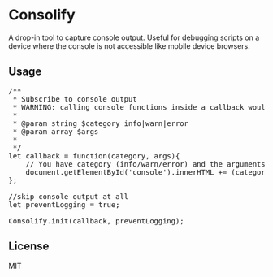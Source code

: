 # Consolify
 
A drop-in tool to capture console output. Useful for debugging scripts on a device where the console is not accessible like mobile device browsers. 
 
## Usage

<pre>
/**
 * Subscribe to console output
 * WARNING: calling console functions inside a callback would lead to an infinite recursion
 *
 * @param string $category info|warn|error
 * @param array $args
 *
 */
let callback = function(category, args){
    // You have category (info/warn/error) and the arguments of the console call. Dump them on the page.
    document.getElementById('console').innerHTML += (category + ": " + JSON.stringify(args) + "\n");    
};

//skip console output at all
let preventLogging = true;

Consolify.init(callback, preventLogging);
</pre>

## License
MIT
